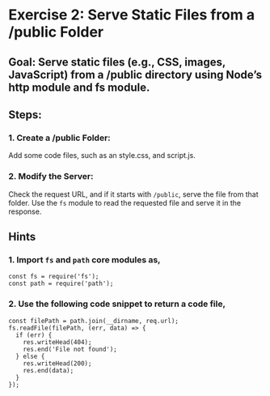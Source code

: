 # Exercise 2: Serve Static Files from a /public Folder
## Goal: Serve static files (e.g., CSS, images, JavaScript) from a /public directory using Node’s http module and fs module.

## Steps:
### 1. Create a /public Folder:
Add some code files, such as an style.css, and script.js.

### 2. Modify the Server:
Check the request URL, and if it starts with `/public`, serve the file from that folder.
Use the `fs` module to read the requested file and serve it in the response.

## Hints
### 1. Import `fs` and `path` core modules as,
```
const fs = require('fs');
const path = require('path');
```
### 2. Use the following code snippet to return a code file,

```
const filePath = path.join(__dirname, req.url);
fs.readFile(filePath, (err, data) => {
  if (err) {
    res.writeHead(404);
    res.end('File not found');
  } else {
    res.writeHead(200);
    res.end(data);
  }
});
```